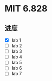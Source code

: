 # MIT 6.828

## 进度

- [x] lab 1
- [ ] lab 2
- [ ] lab 3
- [ ] lab 4
- [ ] lab 5
- [ ] lab 6
- [ ] lab 7
